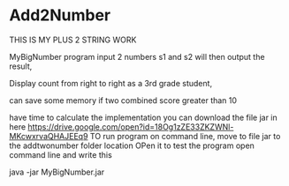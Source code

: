 # Add2Number
THIS IS MY PLUS 2 STRING WORK

MyBigNumber program input 2 numbers s1 and s2 will then output the result,

Display count from right to right as a 3rd grade student,

can save some memory if two combined score greater than 10

have time to calculate the implementation
you can download the file jar in here
https://drive.google.com/open?id=18Og1zZE33ZKZWNl-MKcwxrvaQHAJEEq9
TO run program on command line, move to file jar to the addtwonumber folder location OPen it
to test the program open command line and write this

java -jar MyBigNumber.jar
